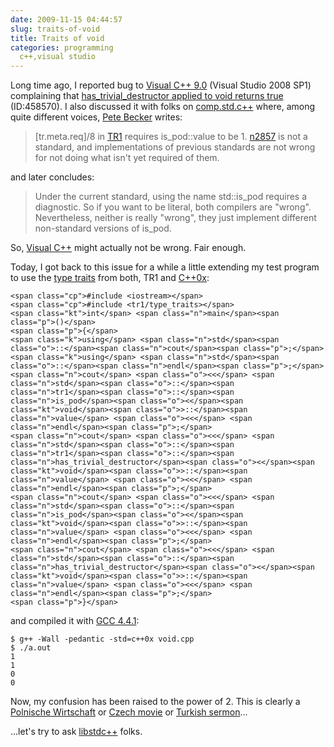 ```yaml
---
date: 2009-11-15 04:44:57
slug: traits-of-void
title: Traits of void
categories: programming
  c++,visual studio
---
```


Long time ago, I reported bug to [Visual C++ 9.0](http://en.wikipedia.org/wiki/Visual_C%2B%2B) (Visual Studio 2008 SP1) complaining that [has_trivial_destructor applied to void returns true](https://connect.microsoft.com/VisualStudio/feedback/ViewFeedback.aspx?FeedbackID=458570) (ID:458570). I also discussed it with folks on [comp.std.c++](http://groups.google.com/group/comp.std.c++/browse_thread/thread/01381d52adc619d6/) where, among quite different voices, [Pete Becker](http://en.wikipedia.org/wiki/Pete_Becker) writes:




> [tr.meta.req]/8 in [TR1](http://en.wikipedia.org/wiki/C%2B%2B_Technical_Report_1) requires is_pod::value to be 1. [n2857](http://www.open-std.org/jtc1/sc22/wg21/docs/papers/2009/sd-1.htm) is not a standard, and implementations of previous standards are not wrong for not doing what isn't yet required of them.




and later concludes:




> Under the current standard, using the name std::is_pod requires a diagnostic. So if you want to be literal, both compilers are "wrong". Nevertheless, neither is really "wrong", they just implement different non-standard versions of is_pod. 






So, [Visual C++](http://blogs.msdn.com/vcblog/) might actually not be wrong. Fair enough.





Today, I got back to this issue for a while a little extending my test program to use the [type traits](http://www.open-std.org/jtc1/sc22/wg21/docs/papers/2003/n1424.htm) from both, TR1 and [C++0x](http://en.wikipedia.org/wiki/C%2B%2B0x):




    
    <span class="cp">#include <iostream></span>
    <span class="cp">#include <tr1/type_traits></span>
    <span class="kt">int</span> <span class="n">main</span><span class="p">()</span>
    <span class="p">{</span>
    <span class="k">using</span> <span class="n">std</span><span class="o">::</span><span class="n">cout</span><span class="p">;</span> <span class="k">using</span> <span class="n">std</span><span class="o">::</span><span class="n">endl</span><span class="p">;</span>
    <span class="n">cout</span> <span class="o"><<</span> <span class="n">std</span><span class="o">::</span><span class="n">tr1</span><span class="o">::</span><span class="n">is_pod</span><span class="o"><</span><span class="kt">void</span><span class="o">>::</span><span class="n">value</span> <span class="o"><<</span> <span class="n">endl</span><span class="p">;</span>
    <span class="n">cout</span> <span class="o"><<</span> <span class="n">std</span><span class="o">::</span><span class="n">tr1</span><span class="o">::</span><span class="n">has_trivial_destructor</span><span class="o"><</span><span class="kt">void</span><span class="o">>::</span><span class="n">value</span> <span class="o"><<</span> <span class="n">endl</span><span class="p">;</span>
    <span class="n">cout</span> <span class="o"><<</span> <span class="n">std</span><span class="o">::</span><span class="n">is_pod</span><span class="o"><</span><span class="kt">void</span><span class="o">>::</span><span class="n">value</span> <span class="o"><<</span> <span class="n">endl</span><span class="p">;</span>
    <span class="n">cout</span> <span class="o"><<</span> <span class="n">std</span><span class="o">::</span><span class="n">has_trivial_destructor</span><span class="o"><</span><span class="kt">void</span><span class="o">>::</span><span class="n">value</span> <span class="o"><<</span> <span class="n">endl</span><span class="p">;</span>
    <span class="p">}</span>





and compiled it with [GCC 4.4.1](http://gcc.gnu.org/gcc-4.4/changes.html):



    
    $ g++ -Wall -pedantic -std=c++0x void.cpp
    $ ./a.out 
    1
    1
    0
    0





Now, my confusion has been raised to the power of 2. This is clearly a [Polnische Wirtschaft](http://blogs.wsj.com/new-europe/2009/09/15/%E2%80%9Cpolnische-wirtschaft%E2%80%9D/) or [Czech movie](http://www.transparent.com/polish/nobody-knows-anything/) or [Turkish sermon](http://www.lexiophiles.com/english/polish-idioms)...





...let's try to ask [libstdc++](http://gcc.gnu.org/ml/libstdc++/2009-11/msg00041.html) folks.
